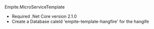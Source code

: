 Empite.MicroServiceTemplate
 - Required .Net Core version 2.1.0
 - Create a Database caleld 'empite-template-hangfire' for the hangife
